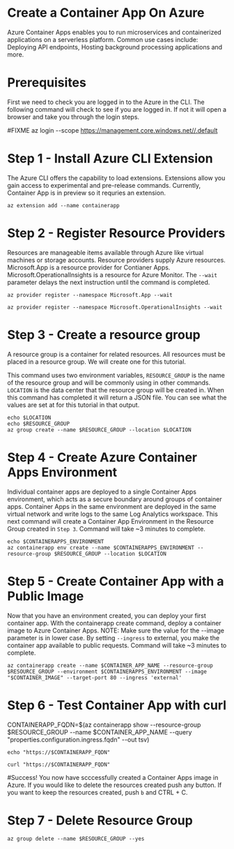 # Create a Container App On Azure
Azure Container Apps enables you to run microservices and containerized applications on a serverless platform. 
Common use cases include: Deploying API endpoints, Hosting background processing applications and more.

# Prerequisites

First we need to check you are logged in to the Azure in the CLI. The following command will check to see if you are logged in. If not it will open a browser and take you through the login steps. 

#FIXME az login --scope https://management.core.windows.net//.default

# Step 1 - Install Azure CLI Extension

The Azure CLI offers the capability to load extensions. 
Extensions allow you gain access to experimental and pre-release commands.
Currently, Container App is in preview so it requries an extension.

```
az extension add --name containerapp
```

# Step 2 - Register Resource Providers
Resources are manageable items available through Azure like virtual machines or storage accounts. Resource providers supply Azure resources. 
Microsoft.App is a resource provider for Contianer Apps.
Microsoft.OperationalInsights is a resource for Azure Monitor.
The `--wait` parameter delays the next instruction until the command is completed.

```
az provider register --namespace Microsoft.App --wait
```
```
az provider register --namespace Microsoft.OperationalInsights --wait
```

# Step 3 - Create a resource group

A resource group is a container for related resources. All resources must be placed in a resource group. We will create one for this tutorial. 

This command uses two environment variables, `RESOURCE_GROUP` is the name of the resource group and will be commonly using in other commands.
`LOCATION` is the data center that the resource group will be created in. 
When this command has completed it will return a JSON file. You can see what the values are set at for this tutorial in that output.

```
echo $LOCATION
echo $RESOURCE_GROUP
az group create --name $RESOURCE_GROUP --location $LOCATION
```

# Step 4 - Create Azure Container Apps Environment
Individual container apps are deployed to a single Container Apps environment, which acts as a secure boundary around groups of container apps.
Container Apps in the same environment are deployed in the same virtual network and write logs to the same Log Analytics workspace. 
This next command will create a Container App Environment in the Resource Group created in `Step 3`.
Command will take ~3 minutes to complete.
```
echo $CONTAINERAPPS_ENVIRONMENT
az containerapp env create --name $CONTAINERAPPS_ENVIRONMENT --resource-group $RESOURCE_GROUP --location $LOCATION
```

# Step 5 - Create Container App with a Public Image
Now that you have an environment created, you can deploy your first container app. 
With the containerapp create command, deploy a container image to Azure Container Apps.
NOTE: Make sure the value for the --image parameter is in lower case.
By setting `--ingress` to external, you make the container app available to public requests.
Command will take ~3 minutes to complete.
```
az containerapp create --name $CONTAINER_APP_NAME --resource-group $RESOURCE_GROUP --environment $CONTAINERAPPS_ENVIRONMENT --image "$CONTAINER_IMAGE" --target-port 80 --ingress 'external'
```
# Step 6 - Test Container App with curl

CONTAINERAPP_FQDN=$(az containerapp show --resource-group $RESOURCE_GROUP --name $CONTAINER_APP_NAME --query "properties.configuration.ingress.fqdn" --out tsv)
```
echo "https://$CONTAINERAPP_FQDN"
```
```
curl "https://$CONTAINERAPP_FQDN"
```
#Success! You now have scccessfully created a Container Apps image in Azure. 
If you would like to delete the resources created push any button.
If you want to keep the resources created, push `b` and CTRL + C.

# Step 7 - Delete Resource Group

```
az group delete --name $RESOURCE_GROUP --yes
```
